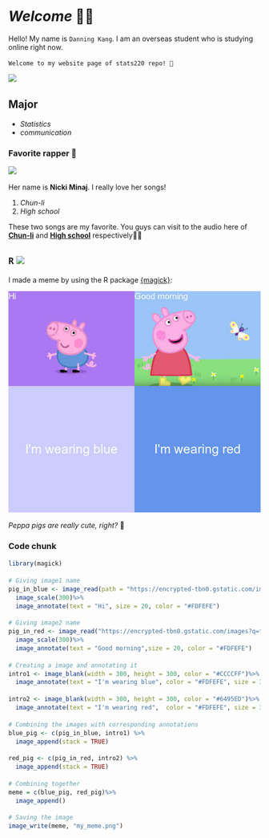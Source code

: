 # *Welcome* ✌🏼
Hello! My name is `Danning Kang`. I am an overseas student who is studying online right now.

`Welcome to my website page of stats220 repo! 🥳` 

![](https://i0.wp.com/www.printmag.com/wp-content/uploads/2021/02/4cbe8d_f1ed2800a49649848102c68fc5a66e53mv2.gif?fit=476%2C280&ssl=1)

## Major
<!--- unordered list --->
* *Statistics*
* *communication*

### Favorite rapper 🎤
![](https://media1.giphy.com/media/14qiLmnDnXxPSo/giphy.gif)

Her name is **Nicki Minaj**. I really love her songs!
<!--- numbered list --->
1. *Chun-li*
2. *High school*

These two songs are my favorite. You guys can visit to the audio here of [**Chun-li**](https://www.youtube.com/watch?v=XRjZypFORxM) and [**High school**](https://www.youtube.com/watch?v=JTdcgD68J5M) respectively👂🏼

## `R` ![](https://upload.wikimedia.org/wikipedia/commons/thumb/d/d0/RStudio_logo_flat.svg/1280px-RStudio_logo_flat.svg.png)
I made a meme by using the R package [{magick}](https://cran.r-project.org/web/packages/magick/vignettes/intro.html):

![](my_meme.png)

*Peppa pigs are really cute, right?* 🥰
### Code chunk
```r
library(magick)

# Giving image1 name
pig_in_blue <- image_read(path = "https://encrypted-tbn0.gstatic.com/images?q=tbn:ANd9GcSlNRJ5Q4doVtUnS2Dm50Dj9pnlQXAo3Add0A&usqp=CAU")%>%
  image_scale(300)%>%
  image_annotate(text = "Hi", size = 20, color = "#FDFEFE")

# Giving image2 name
pig_in_red <- image_read("https://encrypted-tbn0.gstatic.com/images?q=tbn:ANd9GcTSreyiMnzZPLic9Paopz3DSRODU_PMfUtyrA&usqp=CAU")%>%
  image_scale(300)%>%
  image_annotate(text = "Good morning",size = 20, color = "#FDFEFE")

# Creating a image and annotating it
intro1 <- image_blank(width = 300, height = 300, color = "#CCCCFF")%>%
  image_annotate(text = "I'm wearing blue", color = "#FDFEFE", size = 30, gravity = "center")

intro2 <- image_blank(width = 300, height = 300, color = "#6495ED")%>%
  image_annotate(text = "I'm wearing red",  color = "#FDFEFE", size = 30, gravity = "center")

# Combining the images with corresponding annotations
blue_pig <- c(pig_in_blue, intro1) %>%
  image_append(stack = TRUE)

red_pig <- c(pig_in_red, intro2) %>%
  image_append(stack = TRUE)

# Combining together
meme = c(blue_pig, red_pig)%>%
  image_append()

# Saving the image
image_write(meme, "my_meme.png")

```
